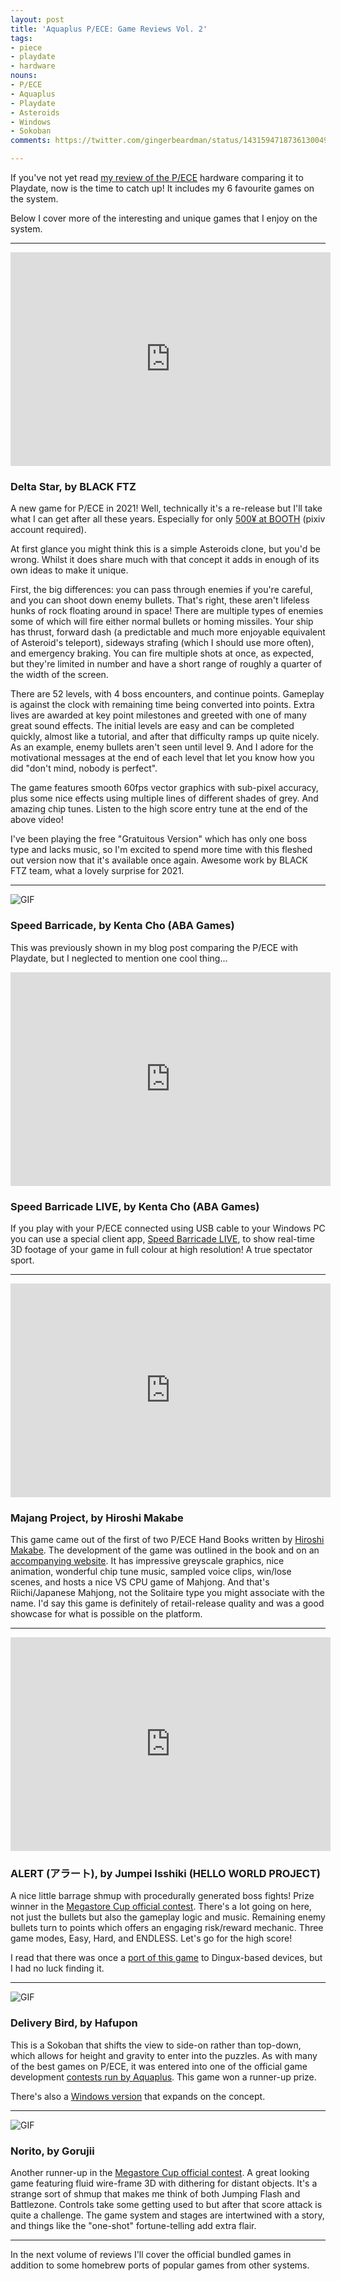 ```yaml
---
layout: post
title: 'Aquaplus P/ECE: Game Reviews Vol. 2'
tags:
- piece
- playdate
- hardware
nouns:
- P/ECE
- Aquaplus
- Playdate
- Asteroids
- Windows
- Sokoban
comments: https://twitter.com/gingerbeardman/status/1431594718736130049

---
```

If you've not yet read [my review of the P/ECE](/2021/08/19/aquaplus-piece-vs-panic-playdate/) hardware comparing it to Playdate, now is the time to catch up! It includes my 6 favourite games on the system.

Below I cover more of the interesting and unique games that I enjoy on the system.

***

<iframe width="512" height="342" src="https://www.youtube.com/embed/44SKkmpJqlA?controls=0" title="YouTube video player" frameborder="0" allow="accelerometer; autoplay; clipboard-write; encrypted-media; gyroscope; picture-in-picture" allowfullscreen></iframe>

### Delta Star, by BLACK FTZ

A new game for P/ECE in 2021! Well, technically it's a re-release but I'll take what I can get after all these years. Especially for only [500¥ at BOOTH](https://booth.pm/en/items/3223530) (pixiv account required).

At first glance you might think this is a simple Asteroids clone, but you'd be wrong. Whilst it does share much with that concept it adds in enough of its own ideas to make it unique.

First, the big differences: you can pass through enemies if you're careful, and you can shoot down enemy bullets. That's right, these aren't lifeless hunks of rock floating around in space! There are multiple types of enemies some of which will fire either normal bullets or homing missiles. Your ship has thrust, forward dash (a predictable and much more enjoyable equivalent of Asteroid's teleport), sideways strafing (which I should use more often), and emergency braking. You can fire multiple shots at once, as expected, but they're limited in number and have a short range of roughly a quarter of the width of the screen.

There are 52 levels, with 4 boss encounters, and continue points. Gameplay is against the clock with remaining time being converted into points. Extra lives are awarded at key point milestones and greeted with one of many great sound effects. The initial levels are easy and can be completed quickly, almost like a tutorial, and after that difficulty ramps up quite nicely. As an example, enemy bullets aren't seen until level 9. And I adore for the motivational messages at the end of each level that let you know how you did "don't mind, nobody is perfect".

The game features smooth 60fps vector graphics with sub-pixel accuracy, plus some nice effects using multiple lines of different shades of grey. And amazing chip tunes. Listen to the high score entry tune at the end of the above video!

I've been playing the free "Gratuitous Version" which has only one boss type and lacks music, so I'm excited to spend more time with this fleshed out version now that it's available once again. Awesome work by BLACK FTZ team, what a lovely surprise for 2021.

***

![GIF](/images/posts/piece-speed-barricade.gif#piece)

### Speed Barricade, by Kenta Cho (ABA Games)

This was previously shown in my blog post comparing the P/ECE with Playdate, but I neglected to mention one cool thing...

<iframe width="512" height="342" src="https://www.youtube.com/embed/9h_m_Yz-PUc?controls=0" title="YouTube video player" frameborder="0" allow="accelerometer; autoplay; clipboard-write; encrypted-media; gyroscope; picture-in-picture" allowfullscreen></iframe>

### Speed Barricade LIVE, by Kenta Cho (ABA Games)

If you play with your P/ECE connected using USB cable to your Windows PC you can use a special client app, [Speed Barricade LIVE](http://www.asahi-net.or.jp/\~cs8k-cyu/piece/sbrg.html), to show real-time 3D footage of your game in full colour at high resolution! A true spectator sport.

***

<iframe width="512" height="342" src="https://www.youtube.com/embed/szQSOMhH0uQ?controls=0" title="YouTube video player" frameborder="0" allow="accelerometer; autoplay; clipboard-write; encrypted-media; gyroscope; picture-in-picture" allowfullscreen></iframe>

### Majang Project, by Hiroshi Makabe

This game came out of the first of two P/ECE Hand Books written by [Hiroshi Makabe](https://twitter.com/sinpen). The development of the game was outlined in the book and on an [accompanying website](https://web.archive.org/web/20021215064406/http://www.jc2.co.jp/p/contents2.html). It has impressive greyscale graphics, nice animation, wonderful chip tune music, sampled voice clips, win/lose scenes, and hosts a nice VS CPU game of Mahjong. And that's Riichi/Japanese Mahjong, not the Solitaire type you might associate with the name. I'd say this game is definitely of retail-release quality and was a good showcase for what is possible on the platform.

***

<iframe width="512" height="342" src="https://www.youtube.com/embed/YLcG_G5s8R8?controls=0" title="YouTube video player" frameborder="0" allow="accelerometer; autoplay; clipboard-write; encrypted-media; gyroscope; picture-in-picture" allowfullscreen></iframe>

### ALERT (アラート), by Jumpei Isshiki (HELLO WORLD PROJECT)

A nice little barrage shmup with procedurally generated boss fights! Prize winner in the [Megastore Cup official contest](https://www.coremagazine.co.jp/megastore/piece/result.html). There's a lot going on here, not just the bullets but also the gameplay logic and music. Remaining enemy bullets turn to points which offers an engaging risk/reward mechanic. Three game modes, Easy, Hard, and ENDLESS. Let's go for the high score!

I read that there was once a [port of this game](https://webcache.googleusercontent.com/search?q=cache:YsJG_IIkS4EJ:https://itest.5ch.net/mao/test/read.cgi/linux/1262615084+&cd=2&hl=en&ct=clnk&gl=uk&client=safari) to Dingux-based devices, but I had no luck finding it.

***

![GIF](/images/posts/piece-delivery-bird.gif#piece)

### Delivery Bird, by Hafupon

This is a Sokoban that shifts the view to side-on rather than top-down, which allows for height and gravity to enter into the puzzles. As with many of the best games on P/ECE, it was entered into one of the official game development [contests run by Aquaplus](https://aquaplus.jp/piece/contest/index.html). This game won a runner-up prize.

There's also a [Windows version](https://www.vector.co.jp/magazine/softnews/050608/n0506085.html) that expands on the concept.

***

![GIF](/images/posts/piece-norito.gif#piece)

### Norito, by Gorujii

Another runner-up in the [Megastore Cup official contest](https://www.coremagazine.co.jp/megastore/piece/result.html). A great looking game featuring fluid wire-frame 3D with dithering for distant objects. It's a strange sort of shmup that makes me think of both Jumping Flash and Battlezone. Controls take some getting used to but after that score attack is quite a challenge. The game system and stages are intertwined with a story, and things like the "one-shot" fortune-telling add extra flair.

***

In the next volume of reviews I'll cover the official bundled games in addition to some homebrew ports of popular games from other systems.